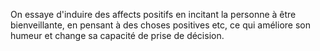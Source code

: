 On essaye d'induire des affects positifs en incitant la personne à être bienveillante, en pensant à des choses positives etc, ce qui améliore son humeur et change sa capacité de prise de décision.